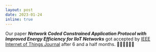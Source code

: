 ```yaml
---
layout: post
date: 2023-01-24
inline: true
---
```


Our paper ***Network Coded Constrained Application Protocol with Improved Energy Efficiency for IIoT Networks*** got accepted by [IEEE Internet of Things Journal](https://ieee-iotj.org/) after 6 and a half months. 🎉🎉🥹🥹✅✅